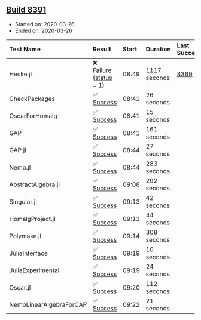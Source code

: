 ## [Build 8391](https://oscarci.mathematik.uni-kl.de/job/oscar/8391/)

* Started on: 2020-03-26
* Ended on: 2020-03-26

| Test Name    | Result | Start | Duration | Last Success | First Failure |
|:-------------|:-------|:------|:---------|:-------------|:--------------|
| Hecke.jl | ❌ [Failure (status = 1)](https://oscarci.mathematik.uni-kl.de/job/oscar/8391/artifact/logs/build-8391/Hecke.jl.log) | 08:49 | 1117 seconds | [8369](https://oscarci.mathematik.uni-kl.de/job/oscar/8369/) | [8370](https://oscarci.mathematik.uni-kl.de/job/oscar/8370/) |
| CheckPackages | ✅ [Success](https://oscarci.mathematik.uni-kl.de/job/oscar/8391/artifact/logs/build-8391/CheckPackages.log) | 08:41 | 26 seconds |  |  |
| OscarForHomalg | ✅ [Success](https://oscarci.mathematik.uni-kl.de/job/oscar/8391/artifact/logs/build-8391/OscarForHomalg.log) | 08:41 | 15 seconds |  |  |
| GAP | ✅ [Success](https://oscarci.mathematik.uni-kl.de/job/oscar/8391/artifact/logs/build-8391/GAP.log) | 08:41 | 161 seconds |  |  |
| GAP.jl | ✅ [Success](https://oscarci.mathematik.uni-kl.de/job/oscar/8391/artifact/logs/build-8391/GAP.jl.log) | 08:44 | 27 seconds |  |  |
| Nemo.jl | ✅ [Success](https://oscarci.mathematik.uni-kl.de/job/oscar/8391/artifact/logs/build-8391/Nemo.jl.log) | 08:44 | 283 seconds |  |  |
| AbstractAlgebra.jl | ✅ [Success](https://oscarci.mathematik.uni-kl.de/job/oscar/8391/artifact/logs/build-8391/AbstractAlgebra.jl.log) | 09:08 | 292 seconds |  |  |
| Singular.jl | ✅ [Success](https://oscarci.mathematik.uni-kl.de/job/oscar/8391/artifact/logs/build-8391/Singular.jl.log) | 09:13 | 42 seconds |  |  |
| HomalgProject.jl | ✅ [Success](https://oscarci.mathematik.uni-kl.de/job/oscar/8391/artifact/logs/build-8391/HomalgProject.jl.log) | 09:13 | 44 seconds |  |  |
| Polymake.jl | ✅ [Success](https://oscarci.mathematik.uni-kl.de/job/oscar/8391/artifact/logs/build-8391/Polymake.jl.log) | 09:14 | 308 seconds |  |  |
| JuliaInterface | ✅ [Success](https://oscarci.mathematik.uni-kl.de/job/oscar/8391/artifact/logs/build-8391/JuliaInterface.log) | 09:19 | 10 seconds |  |  |
| JuliaExperimental | ✅ [Success](https://oscarci.mathematik.uni-kl.de/job/oscar/8391/artifact/logs/build-8391/JuliaExperimental.log) | 09:19 | 24 seconds |  |  |
| Oscar.jl | ✅ [Success](https://oscarci.mathematik.uni-kl.de/job/oscar/8391/artifact/logs/build-8391/Oscar.jl.log) | 09:20 | 112 seconds |  |  |
| NemoLinearAlgebraForCAP | ✅ [Success](https://oscarci.mathematik.uni-kl.de/job/oscar/8391/artifact/logs/build-8391/NemoLinearAlgebraForCAP.log) | 09:22 | 21 seconds |  |  |
